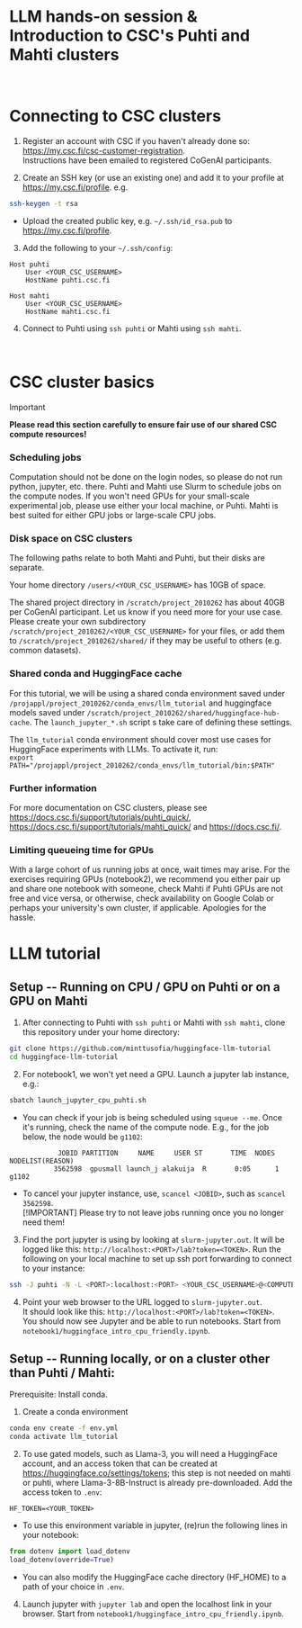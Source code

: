 # LLM hands-on session & Introduction to CSC's Puhti and Mahti clusters

<br>

# Connecting to CSC clusters
1. Register an account with CSC if you haven't already done so: https://my.csc.fi/csc-customer-registration.  
Instructions have been emailed to registered CoGenAI participants.

2. Create an SSH key (or use an existing one) and add it to your profile at https://my.csc.fi/profile.
e.g.
```bash
ssh-keygen -t rsa
```
* Upload the created public key, e.g. `~/.ssh/id_rsa.pub` to https://my.csc.fi/profile.

3. Add the following to your `~/.ssh/config`:
```
Host puhti 
    User <YOUR_CSC_USERNAME>
    HostName puhti.csc.fi

Host mahti
    User <YOUR_CSC_USERNAME>
    HostName mahti.csc.fi
```
4. Connect to Puhti using `ssh puhti` or Mahti using `ssh mahti`.

<br>

# CSC cluster basics
> [!IMPORTANT]
**Please read this section carefully to ensure fair use of our shared CSC compute resources!**


### Scheduling jobs
Computation should not be done on the login nodes, so please do not run python, jupyter, etc. there. Puhti and Mahti use Slurm to schedule jobs on the compute nodes.
If you won't need GPUs for your small-scale experimental job, please use either your local machine, or Puhti. Mahti is best suited for either GPU jobs or large-scale CPU jobs.

### Disk space on CSC clusters
The following paths relate to both Mahti and Puhti, but their disks are separate.

Your home directory `/users/<YOUR_CSC_USERNAME>` has 10GB of space.

The shared project directory in `/scratch/project_2010262` has about 40GB per CoGenAI participant. Let us know if you need more for your use case. Please create your own subdirectory `/scratch/project_2010262/<YOUR_CSC_USERNAME>` for your files, or add them to `/scratch/project_2010262/shared/` if they may be useful to others (e.g. common datasets).

### Shared conda and HuggingFace cache
For this tutorial, we will be using a shared conda environment saved under `/projappl/project_2010262/conda_envs/llm_tutorial` and huggingface models saved under `/scratch/project_2010262/shared/huggingface-hub-cache`. The `launch_jupyter_*.sh` script s take care of defining these settings.

The `llm_tutorial` conda environment should cover most use cases for HuggingFace experiments with LLMs. To activate it, run:  
```export PATH="/projappl/project_2010262/conda_envs/llm_tutorial/bin:$PATH"```

### Further information
For more documentation on CSC clusters, please see https://docs.csc.fi/support/tutorials/puhti_quick/, https://docs.csc.fi/support/tutorials/mahti_quick/ and https://docs.csc.fi/.

### Limiting queueing time for GPUs
With a large cohort of us running jobs at once, wait times may arise. For the exercises requiring GPUs (notebook2), we recommend you either pair up and share one notebook with someone, check Mahti if Puhti GPUs are not free and vice versa, or otherwise, check availability on Google Colab or perhaps your university's own cluster, if applicable. Apologies for the hassle.

# LLM tutorial
## Setup -- Running on CPU / GPU on Puhti or on a GPU on Mahti
1. After connecting to Puhti with `ssh puhti` or Mahti with `ssh mahti`, clone this repository under your home directory:
```bash
git clone https://github.com/minttusofia/huggingface-llm-tutorial
cd huggingface-llm-tutorial
```
2. For notebook1, we won't yet need a GPU. Launch a jupyter lab instance, e.g.:
```bash
sbatch launch_jupyter_cpu_puhti.sh
```
* You can check if your job is being scheduled using `squeue --me`. Once it's running, check the name of the compute node. E.g., for the job below, the node would be `g1102`:
```
            JOBID PARTITION     NAME     USER ST       TIME  NODES NODELIST(REASON)
           3562598  gpusmall launch_j alakuija  R       0:05      1 g1102
```
* To cancel your jupyter instance, use, `scancel <JOBID>`, such as `scancel 3562598`.  
[!IMPORTANT] Please try to not leave jobs running once you no longer need them!

3. Find the port jupyter is using by looking at `slurm-jupyter.out`. It will be logged like this: `http://localhost:<PORT>/lab?token=<TOKEN>`. Run the following on your local machine to set up ssh port forwarding to connect to your instance:
```bash
ssh -J puhti -N -L <PORT>:localhost:<PORT> <YOUR_CSC_USERNAME>@<COMPUTE_NODE>
```
4. Point your web browser to the URL logged to `slurm-jupyter.out`.  
It should look like this: `http://localhost:<PORT>/lab?token=<TOKEN>`.  
You should now see Jupyter and be able to run notebooks. Start from `notebook1/huggingface_intro_cpu_friendly.ipynb`.


## Setup -- Running locally, or on a cluster other than Puhti / Mahti:

Prerequisite: Install conda.

1. Create a conda environment
```bash
conda env create -f env.yml
conda activate llm_tutorial
```
2. To use gated models, such as Llama-3, you will need a HuggingFace account, and an access token that can be created at https://huggingface.co/settings/tokens; this step is not needed on mahti or puhti, where Llama-3-8B-Instruct is already pre-downloaded. Add the access token to `.env`:
```
HF_TOKEN=<YOUR_TOKEN>
```
* To use this environment variable in jupyter, (re)run the following lines in your notebook:
```python
from dotenv import load_dotenv
load_dotenv(override=True)
```
- You can also modify the HuggingFace cache directory (HF_HOME) to a path of your choice in `.env`.

4. Launch jupyter with ```jupyter lab``` and open the localhost link in your browser. Start from `notebook1/huggingface_intro_cpu_friendly.ipynb`.
